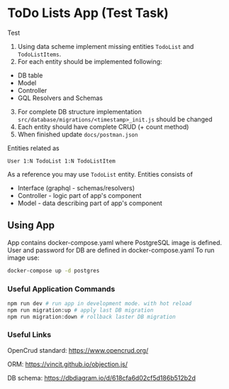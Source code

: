 # ToDo Lists App (Test Task)
Test
1) Using data scheme implement missing entities `TodoList` and `TodoListItems`. 
2) For each entity should be implemented following:
 - DB table
 - Model
 - Controller
 - GQL Resolvers and Schemas 
3) For complete DB structure implementation `src/database/migrations/<timestamp>_init.js` should be changed
4) Each entity should have complete CRUD (+ count method)
5) When finished update `docs/postman.json`

Entities related as

```
User 1:N TodoList 1:N TodoListItem
```  

As a reference you may use `TodoList` entity.
Entities consists of
 - Interface (graphql - schemas/resolvers)
 - Controller - logic part of app's component
 - Model - data describing part of app's component

## Using App

App contains docker-compose.yaml where PostgreSQL image is defined.
User and password for DB are defined in docker-compose.yaml
To run image use: 
```bash
docker-compose up -d postgres
```

### Useful Application Commands

```bash
npm run dev # run app in development mode. with hot reload
npm run migration:up # apply last DB migration
npm run migration:down # rollback laster DB migration
```


### Useful Links

OpenCrud standard: https://www.opencrud.org/

ORM: https://vincit.github.io/objection.js/

DB schema: https://dbdiagram.io/d/618cfa6d02cf5d186b512b2d